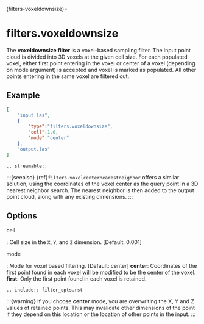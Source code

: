 (filters-voxeldownsize)=

# filters.voxeldownsize

The **voxeldownsize filter** is a voxel-based sampling filter.
The input point cloud is divided into 3D voxels at the given cell size.
For each populated voxel, either first point entering in the voxel or
center of a voxel (depending on mode argument) is accepted and voxel is
marked as populated.  All other points entering in the same voxel are
filtered out.

## Example

```json
[
    "input.las",
    {
        "type":"filters.voxeldownsize",
        "cell":1.0,
        "mode":"center"
    },
    "output.las"
]
```

```{eval-rst}
.. streamable::
```

:::{seealso}
{ref}`filters.voxelcenternearestneighbor` offers a similar solution,
using the coordinates of the voxel center as the query point in a 3D
nearest neighbor search.  The nearest neighbor is then added to the
output point cloud, along with any existing dimensions.
:::

## Options

cell

: Cell size in the `X`, `Y`, and `Z` dimension. \[Default: 0.001\]

mode

: Mode for voxel based filtering. \[Default: center\]
  **center**: Coordinates of the first point found in each voxel will
  be modified to be the center of the voxel.
  **first**: Only the first point found in each voxel is retained.

```{eval-rst}
.. include:: filter_opts.rst
```

:::{warning}
If you choose **center** mode, you are overwriting the X, Y and Z
values of retained points.  This may invalidate other dimensions of
the point if they depend on this location or the location of other points
in the input.
:::
